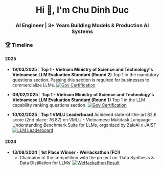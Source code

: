 <h1 align="center">Hi 👋, I'm Chu Dinh Duc</h1>
<h3 align="center">AI Engineer | 3+ Years Building Models & Production AI Systems</h3>

### 🏆 Timeline

#### 2025

-   **19/03/2025** | **Top 1 - Vietnam Ministry of Science and Technology's Vietnamese LLM Evaluation Standard (Round 2)**
    Top 1 in the mandatory questions section.
    Passing this section is required for businesses to commercialize LLMs.
    [![Gov Certification](link_3)](link_3)

-   **09/02/2025** | **Top 1 - Vietnam Ministry of Science and Technology's Vietnamese LLM Evaluation Standard (Round 1)**
    Top 1 in the LLM capability ranking questions section.
    [![Gov Certification](link_3)](link_3)

-   **10/02/2025** | **Top 1 VMLU Leaderboard**
    Achieved state-of-the-art 82.6 score (2nd place: 76.87) on VMLU - Vietnamese Multitask Language Understanding Benchmark Suite for LLMs, organized by ZaloAI x JAIST
    [![LLM Leaderboard](link_2)](link_2)

#### 2024

-   **13/08/2024** | **1st Place Winner - WeHackathon (FCI)**
    - Champion of the competition with the project on 'Data Synthesis & Data Distillation for LLMs'
    [![WeHackathon Result](link_1)](link_1)
